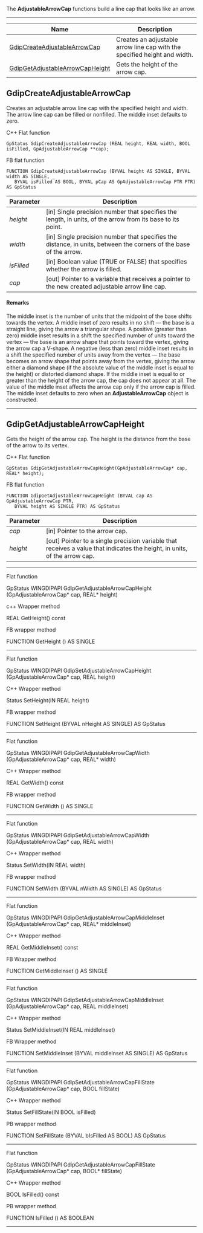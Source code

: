 The **AdjustableArrowCap** functions build a line cap that looks like an arrow.

---

| Name       | Description |
| ---------- | ----------- |
| [GdipCreateAdjustableArrowCap](#gdipcreateadjustablearrowcap) | Creates an adjustable arrow line cap with the specified height and width. |
| [GdipGetAdjustableArrowCapHeight](#gdipgetadjustablearrowcapHeight) | Gets the height of the arrow cap. |

## GdipCreateAdjustableArrowCap

Creates an adjustable arrow line cap with the specified height and width. The arrow line cap can be filled or nonfilled. The middle inset defaults to zero.

C++ Flat function
```
GpStatus GdipCreateAdjustableArrowCap (REAL height, REAL width, BOOL isFilled, GpAdjustableArrowCap **cap);
```
FB flat function
```
FUNCTION GdipCreateAdjustableArrowCap (BYVAL height AS SINGLE, BYVAL width AS SINGLE, _
   BYVAL isFilled AS BOOL, BYVAL pCap AS GpAdjustableArrowCap PTR PTR) AS GpStatus
```
| Parameter  | Description |
| ---------- | ----------- |
| *height* | [in] Single precision number that specifies the length, in units, of the arrow from its base to its point. |
| *width* | [in] Single precision number that specifies the distance, in units, between the corners of the base of the arrow. |
| *isFilled* | [in] Boolean value (TRUE or FALSE) that specifies whether the arrow is filled. |
| *cap* | [out] Pointer to a variable that receives a pointer to the new created adjustable arrow line cap. |

#### Remarks

The middle inset is the number of units that the midpoint of the base shifts towards the vertex. A middle inset of zero results in no shift — the base is a straight line, giving the arrow a triangular shape. A positive (greater than zero) middle inset results in a shift the specified number of units toward the vertex — the base is an arrow shape that points toward the vertex, giving the arrow cap a V-shape. A negative (less than zero) middle inset results in a shift the specified number of units away from the vertex — the base becomes an arrow shape that points away from the vertex, giving the arrow either a diamond shape (if the absolute value of the middle inset is equal to the height) or distorted diamond shape. If the middle inset is equal to or greater than the height of the arrow cap, the cap does not appear at all. The value of the middle inset affects the arrow cap only if the arrow cap is filled. The middle inset defaults to zero when an **AdjustableArrowCap** object is constructed.

---

## GdipGetAdjustableArrowCapHeight

Gets the height of the arrow cap. The height is the distance from the base of the arrow to its vertex.

C++ Flat function
```
GpStatus GdipGetAdjustableArrowCapHeight(GpAdjustableArrowCap* cap, REAL* height);
```
FB flat function
```
FUNCTION GdipGetAdjustableArrowCapHeight (BYVAL cap AS GpAdjustableArrowCap PTR, _
   BYVAL height AS SINGLE PTR) AS GpStatus
```
| Parameter  | Description |
| ---------- | ----------- |
| *cap* | [in] Pointer to the arrow cap. |
| *height* | [out] Pointer to a single precision variable that receives a value that indicates the height, in units, of the arrow cap. |

---

Flat function

GpStatus WINGDIPAPI GdipGetAdjustableArrowCapHeight (GpAdjustableArrowCap* cap, REAL* height)

c++ Wrapper method

REAL GetHeight() const

FB wrapper method

FUNCTION GetHeight () AS SINGLE

---

Flat function

GpStatus WINGDIPAPI GdipSetAdjustableArrowCapHeight (GpAdjustableArrowCap* cap, REAL height)

C++ Wrapper method

Status SetHeight(IN REAL height)

FB wrapper method

FUNCTION SetHeight (BYVAL nHeight AS SINGLE) AS GpStatus

---

Flat function

GpStatus WINGDIPAPI GdipGetAdjustableArrowCapWidth (GpAdjustableArrowCap* cap, REAL* width)

C++ Wrapper method

REAL GetWidth() const

FB wrapper method

FUNCTION GetWidth () AS SINGLE

---

Flat function

GpStatus WINGDIPAPI GdipSetAdjustableArrowCapWidth (GpAdjustableArrowCap* cap, REAL width)

C++ Wrapper method

Status SetWidth(IN REAL width)

FB wrapper method

FUNCTION SetWidth (BYVAL nWidth AS SINGLE) AS GpStatus

---

Flat function

GpStatus WINGDIPAPI GdipGetAdjustableArrowCapMiddleInset (GpAdjustableArrowCap* cap, REAL* middleInset)

C++ Wrapper method

REAL GetMiddleInset() const

FB Wrapper method

FUNCTION GetMiddleInset () AS SINGLE

---

Flat function

GpStatus WINGDIPAPI GdipSetAdjustableArrowCapMiddleInset (GpAdjustableArrowCap* cap, REAL middleInset)

C++ Wrapper method

Status SetMiddleInset(IN REAL middleInset)

FB Wrapper method

FUNCTION SetMiddleInset (BYVAL middleInset AS SINGLE) AS GpStatus

---

Flat function

GpStatus WINGDIPAPI GdipSetAdjustableArrowCapFillState (GpAdjustableArrowCap* cap, BOOL fillState)

C++ Wrapper method

Status SetFillState(IN BOOL isFilled)

PB wrapper method

FUNCTION SetFillState (BYVAL bIsFilled AS BOOL) AS GpStatus

---

Flat function

GpStatus WINGDIPAPI GdipGetAdjustableArrowCapFillState (GpAdjustableArrowCap* cap, BOOL* fillState)

C++ Wrapper method

BOOL IsFilled() const

PB wrapper method

FUNCTION IsFilled () AS BOOLEAN

---
